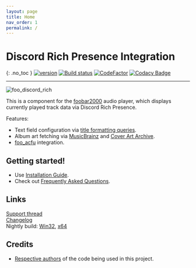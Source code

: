 ```yaml
---
layout: page
title: Home
nav_order: 1
permalink: /
---
```


# Discord Rich Presence Integration
{: .no_toc }
[![version][version_badge]][changelog] [![Build status][appveyor_badge]](https://ci.appveyor.com/project/TheQwertiest/foo-discord-rich/branch/master) [![CodeFactor][codefactor_badge]](https://www.codefactor.io/repository/github/theqwertiest/foo_discord_rich/overview/master) [![Codacy Badge][codacy_badge]](https://app.codacy.com/gh/TheQwertiest/foo_discord_rich/dashboard?utm_source=gh&utm_medium=referral&utm_content=&utm_campaign=Badge_grade) 

---
![foo_discord_rich](assets/img/foo_discord_rich.png)

This is a component for the [foobar2000](https://www.foobar2000.org) audio player, which displays currently played track data via Discord Rich Presence.

Features:
- Text field configuration via [title formatting queries](http://wiki.hydrogenaud.io/index.php?title=Foobar2000:Title_Formatting_Reference).
- Album art fetching via [MusicBrainz](https://musicbrainz.org/) and [Cover Art Archive](https://coverartarchive.org/).
- [foo_acfu](https://acfu.3dyd.com) integration.

## Getting started!

- Use [Installation Guide](installation.md).
- Check out [Frequently Asked Questions](faq.md).

## Links

[Support thread](https://hydrogenaud.io/index.php/topic,116860.new.html)  
[Changelog][changelog]  
Nightly build: [Win32][nightly_win32], [x64][nightly_x64]

## Credits

- [Respective authors][3rdparty_license] of the code being used in this project.

[changelog]: changelog.md
[3rdparty_license]: third_party_notices.md
[todo]: https://github.com/TheQwertiest/foo_discord_rich/projects/1
[version_badge]: https://img.shields.io/github/release/theqwertiest/foo_discord_rich.svg
[appveyor_badge]: https://ci.appveyor.com/api/projects/status/t5bhoxmfgavhq81m/branch/master?svg=true
[codacy_badge]: https://api.codacy.com/project/badge/Grade/319298ca5bd64a739d1e70e3e27d59ab
[codefactor_badge]: https://www.codefactor.io/repository/github/theqwertiest/foo_discord_rich/badge/master
[nightly_win32]: https://ci.appveyor.com/api/projects/theqwertiest/foo-discord-rich/artifacts/_result%2FWin32_Release%2Ffoo_discord_rich-Win32.fb2k-component?branch=master&pr=false&job=Configuration%3A+Release%3B+Platform%3A+Win32
[nightly_x64]: https://ci.appveyor.com/api/projects/theqwertiest/foo-discord-rich/artifacts/_result%2Fx64_Release%2Ffoo_discord_rich-x64.fb2k-component?branch=master&pr=false&job=Configuration%3A+Release%3B+Platform%3A+x64
